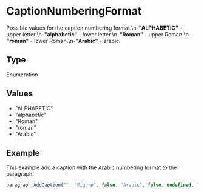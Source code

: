 # CaptionNumberingFormat

Possible values for the caption numbering format.\n-**"ALPHABETIC"** - upper letter.\n-**"alphabetic"** - lower letter.\n-**"Roman"** - upper Roman.\n-**"roman"** - lower Roman.\n-**"Arabic"** - arabic.

## Type

Enumeration

## Values

- "ALPHABETIC"
- "alphabetic"
- "Roman"
- "roman"
- "Arabic"


## Example

This example add a caption with the Arabic numbering format to the paragraph.

```javascript editor-xlsx
paragraph.AddCaption("", "Figure", false, "Arabic", false, undefined, "hyphen");
```
